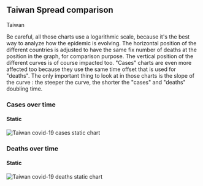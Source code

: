 ## Taiwan Spread comparison 

Taiwan



Be careful, all those charts use a logarithmic scale, because it's the best way to analyze how the epidemic is evolving. 
The horizontal position of the different countries is adjusted to have the same fix number of deaths at the position in the graph, for comparison purpose.
The vertical position of the different curves is of course impacted too.
"Cases" charts are even more affected too because they use the same time offset that is used for "deaths".
The only important thing to look at in those charts is the slope of the curve : the steeper the curve, the shorter the "cases" and "deaths" doubling time.


 
### Cases over time
 
#### Static
![Taiwan covid-19 cases static chart](https://raw.githubusercontent.com/madlag/coronavirus_study/master/notebooks/graphs/2020-03-20/countries/Taiwan/2020-03-20_Taiwan_deaths.png "Taiwan covid-19 cases static chart")   

 
### Deaths over time
 
#### Static
![Taiwan covid-19 deaths static chart](https://raw.githubusercontent.com/madlag/coronavirus_study/master/notebooks/graphs/2020-03-20/countries/Taiwan/2020-03-20_Taiwan_deaths.png "Taiwan covid-19 deaths static chart")   

